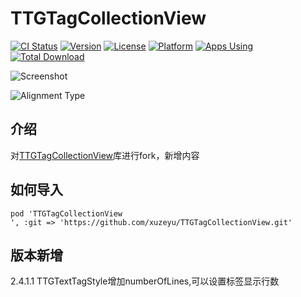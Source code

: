 # TTGTagCollectionView

[![CI Status](http://img.shields.io/travis/zekunyan/TTGTagCollectionView.svg?style=flat)](https://travis-ci.org/zekunyan/TTGTagCollectionView)
[![Version](https://img.shields.io/cocoapods/v/TTGTagCollectionView.svg?style=flat)](http://cocoapods.org/pods/TTGTagCollectionView)
[![License](https://img.shields.io/cocoapods/l/TTGTagCollectionView.svg?style=flat)](http://cocoapods.org/pods/TTGTagCollectionView)
[![Platform](https://img.shields.io/cocoapods/p/TTGTagCollectionView.svg?style=flat)](http://cocoapods.org/pods/TTGTagCollectionView)
[![Apps Using](https://img.shields.io/badge/Apps%20Using-%3E%201,096-blue.svg)](https://github.com/zekunyan/TTGTagCollectionView)
[![Total Download](https://img.shields.io/badge/Total%20Download-%3E%2068,461-blue.svg)](https://github.com/zekunyan/TTGTagCollectionView)

![Screenshot](https://github.com/zekunyan/TTGTagCollectionView/raw/master/Resources/screen_shot.png)

![Alignment Type](https://github.com/zekunyan/TTGTagCollectionView/raw/master/Resources/alignment_type.png)

## 介绍
对[TTGTagCollectionView](https://github.com/zekunyan/TTGTagCollectionView)库进行fork，新增内容

## 如何导入

```
pod 'TTGTagCollectionView
', :git => 'https://github.com/xuzeyu/TTGTagCollectionView.git'
```

## 版本新增
2.4.1.1  TTGTextTagStyle增加numberOfLines,可以设置标签显示行数


